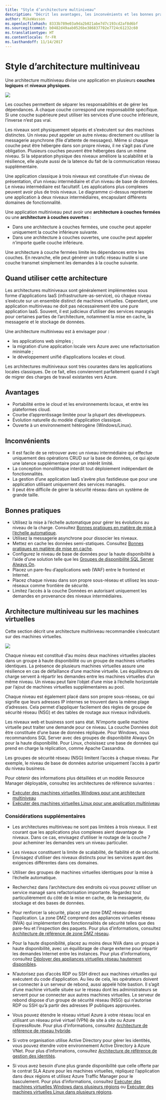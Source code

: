 ```yaml
---
title: "Style d’architecture multiniveau"
description: "Décrit les avantages, les inconvénients et les bonnes pratiques pour les architectures multiniveaux sur Azure"
author: MikeWasson
ms.openlocfilehash: 8333b789e03a9da2b021abe7d7c193cd2af8d6bf
ms.sourcegitcommit: b0482d49aab0526be386837702e7724c61232c60
ms.translationtype: HT
ms.contentlocale: fr-FR
ms.lasthandoff: 11/14/2017
---
```

# <a name="n-tier-architecture-style"></a>Style d’architecture multiniveau

Une architecture multiniveau divise une application en plusieurs **couches logiques** et **niveaux physiques**. 

![](./images/n-tier-logical.svg)

Les couches permettent de séparer les responsabilités et de gérer les dépendances. À chaque couche correspond une responsabilité spécifique. Si une couche supérieure peut utiliser les services d’une couche inférieure, l’inverse n’est pas vrai. 

Les niveaux sont physiquement séparés et s’exécutent sur des machines distinctes. Un niveau peut appeler un autre niveau directement ou utiliser la messagerie asynchrone (file d’attente de messages). Même si chaque couche peut être hébergée dans son propre niveau, il ne s’agit pas d’une obligation. Plusieurs couches peuvent être hébergées dans un même niveau. Si la séparation physique des niveaux améliore la scalabilité et la résilience, elle ajoute aussi de la latence du fait de la communication réseau supplémentaire. 

Une application classique à trois niveaux est constituée d’un niveau de présentation, d’un niveau intermédiaire et d’un niveau de base de données. Le niveau intermédiaire est facultatif. Les applications plus complexes peuvent avoir plus de trois niveaux. Le diagramme ci-dessus représente une application à deux niveaux intermédiaires, encapsulant différents domaines de fonctionnalité. 

Une application multiniveau peut avoir une **architecture à couches fermées** ou une **architecture à couches ouvertes** :

- Dans une architecture à couches fermées, une couche peut appeler uniquement la couche inférieure suivante. 
- Dans une architecture à couches ouvertes, une couche peut appeler n’importe quelle couche inférieure. 

Une architecture à couche fermées limite les dépendances entre les couches. En revanche, elle peut générer un trafic réseau inutile si une couche transmet simplement les demandes à la couche suivante. 

## <a name="when-to-use-this-architecture"></a>Quand utiliser cette architecture

Les architectures multiniveaux sont généralement implémentées sous forme d’applications IaaS (infrastructure-as-service), où chaque niveau s’exécute sur un ensemble distinct de machines virtuelles. Cependant, une application multiniveau ne doit pas nécessairement être une pure application IaaS. Souvent, il est judicieux d’utiliser des services managés pour certaines parties de l’architecture, notamment la mise en cache, la messagerie et le stockage de données.

Une architecture multiniveau est à envisager pour :

- les applications web simples ; 
- la migration d’une application locale vers Azure avec une refactorisation minimale ;
- le développement unifié d’applications locales et cloud.

Les architectures multiniveaux sont très courantes dans les applications locales classiques. De ce fait, elles conviennent parfaitement quand il s’agit de migrer des charges de travail existantes vers Azure.

## <a name="benefits"></a>Avantages

- Portabilité entre le cloud et les environnements locaux, et entre les plateformes cloud.
- Courbe d’apprentissage limitée pour la plupart des développeurs.
- Évolution naturelle du modèle d’application classique.
- Ouverte à un environnement hétérogène (Windows/Linux).

## <a name="challenges"></a>Inconvénients

- Il est facile de se retrouver avec un niveau intermédiaire qui effectue uniquement des opérations CRUD sur la base de données, ce qui ajoute une latence supplémentaire pour un intérêt limité. 
- La conception monolithique interdit tout déploiement indépendant de fonctionnalités.
- La gestion d’une application IaaS s’avère plus fastidieuse que pour une application utilisant uniquement des services managés. 
- Il peut être difficile de gérer la sécurité réseau dans un système de grande taille.

## <a name="best-practices"></a>Bonnes pratiques

- Utilisez la mise à l’échelle automatique pour gérer les évolutions au niveau de la charge. Consultez [Bonnes pratiques en matière de mise à l’échelle automatique][autoscaling].
- Utilisez la messagerie asynchrone pour dissocier les niveaux.
- Mettez en cache les données semi-statiques. Consultez [Bonnes pratiques en matière de mise en cache][caching].
- Configurez le niveau de base de données pour la haute disponibilité à l’aide d’une solution telle que les [Groupes de disponibilité SQL Server Always On][sql-always-on].
- Placez un pare-feu d’applications web (WAF) entre le frontend et Internet.
- Placez chaque niveau dans son propre sous-réseau et utilisez les sous-réseaux comme frontière de sécurité. 
- Limitez l’accès à la couche Données en autorisant uniquement les demandes en provenance des niveaux intermédiaires.

## <a name="n-tier-architecture-on-virtual-machines"></a>Architecture multiniveau sur les machines virtuelles

Cette section décrit une architecture multiniveau recommandée s’exécutant sur des machines virtuelles. 

![](./images/n-tier-physical.png)

Chaque niveau est constitué d’au moins deux machines virtuelles placées dans un groupe à haute disponibilité ou un groupe de machines virtuelles identiques. La présence de plusieurs machines virtuelles assure une résilience en cas de défaillance d’une machine virtuelle. Les équilibreurs de charge servent à répartir les demandes entre les machines virtuelles d’un même niveau. Un niveau peut faire l’objet d’une mise à l’échelle horizontale par l’ajout de machines virtuelles supplémentaires au pool. 

Chaque niveau est également placé dans son propre sous-réseau, ce qui signifie que leurs adresses IP internes se trouvent dans la même plage d’adresses. Cela permet d’appliquer facilement des règles de groupe de sécurité réseau (NSG) et des tables de routage aux niveaux individuels.

Les niveaux web et business sont sans état. N’importe quelle machine virtuelle peut traiter une demande pour ce niveau. La couche Données doit être constituée d’une base de données répliquée. Pour Windows, nous recommandons SQL Server avec des groupes de disponibilité Always On pour la haute disponibilité. Pour Linux, choisissez une base de données qui prend en charge la réplication, comme Apache Cassandra. 

Les groupes de sécurité réseau (NSG) limitent l’accès à chaque niveau. Par exemple, le niveau de base de données autorise uniquement l’accès à partir du niveau business.

Pour obtenir des informations plus détaillées et un modèle Resource Manager déployable, consultez les architectures de référence suivantes :

- [Exécuter des machines virtuelles Windows pour une architecture multiniveau][n-tier-windows]
- [Exécuter des machines virtuelles Linux pour une application multiniveau][n-tier-linux]

### <a name="additional-considerations"></a>Considérations supplémentaires

- Les architectures multiniveau ne sont pas limitées à trois niveaux. Il est courant que les applications plus complexes aient davantage de niveaux. Dans ce cas, envisagez d’utiliser le routage de la couche 7 pour acheminer les demandes vers un niveau particulier.

- Les niveaux constituent la limite de scalabilité, de fiabilité et de sécurité. Envisagez d’utiliser des niveaux distincts pour les services ayant des exigences différentes dans ces domaines.

- Utiliser des groupes de machines virtuelles identiques pour la mise à l’échelle automatique.

- Recherchez dans l’architecture des endroits où vous pouvez utiliser un service managé sans refactorisation importante. Regardez tout particulièrement du côté de la mise en cache, de la messagerie, du stockage et des bases de données. 

- Pour renforcer la sécurité, placez une zone DMZ réseau devant l’application. La zone DMZ comprend des appliances virtuelles réseau (NVA) qui implémentent des fonctionnalités de sécurité telles que des pare-feu et l’inspection des paquets. Pour plus d’informations, consultez [Architecture de référence de zone DMZ réseau][dmz].

- Pour la haute disponibilité, placez au moins deux NVA dans un groupe à haute disponibilité, avec un équilibrage de charge externe pour répartir les demandes Internet entre les instances. Pour plus d’informations, consultez [Déployer des appliances virtuelles réseau hautement disponibles][ha-nva].

- N’autorisez pas d’accès RDP ou SSH direct aux machines virtuelles qui exécutent du code d’application. Au lieu de cela, les opérateurs doivent se connecter à un serveur de rebond, aussi appelé hôte bastion. Il s’agit d’une machine virtuelle située sur le réseau dont les administrateurs se servent pour se connecter aux autres machines virtuelles. Le serveur de rebond dispose d’un groupe de sécurité réseau (NSG) qui n’autorise RDP ou SSH qu’à partir des adresses IP publiques approuvées.

- Vous pouvez étendre le réseau virtuel Azure à votre réseau local en utilisant un réseau privé virtuel (VPN) de site à site ou Azure ExpressRoute. Pour plus d’informations, consultez [Architecture de référence de réseau hybride][hybrid-network].

- Si votre organisation utilise Active Directory pour gérer les identités, vous pouvez étendre votre environnement Active Directory à Azure VNet. Pour plus d’informations, consultez [Architecture de référence de gestion des identités][identity].

- Si vous avez besoin d’une plus grande disponibilité que celle offerte par le contrat SLA Azure pour les machines virtuelles, répliquez l’application dans deux régions et utilisez Azure Traffic Manager pour le basculement. Pour plus d’informations, consultez [Exécuter des machines virtuelles Windows dans plusieurs régions][multiregion-windows] ou [Exécuter des machines virtuelles Linux dans plusieurs régions][multiregion-linux].

[autoscaling]: ../../best-practices/auto-scaling.md
[caching]: ../../best-practices/caching.md
[dmz]: ../../reference-architectures/dmz/index.md
[ha-nva]: ../../reference-architectures/dmz/nva-ha.md
[hybrid-network]: ../../reference-architectures/hybrid-networking/index.md
[identity]: ../../reference-architectures/identity/index.md
[multiregion-linux]: ../../reference-architectures/virtual-machines-linux/multi-region-application.md
[multiregion-windows]: ../../reference-architectures/virtual-machines-windows/multi-region-application.md
[n-tier-linux]: ../../reference-architectures/virtual-machines-linux/n-tier.md
[n-tier-windows]: ../../reference-architectures/virtual-machines-windows/n-tier.md
[sql-always-on]: /sql/database-engine/availability-groups/windows/always-on-availability-groups-sql-server